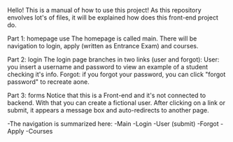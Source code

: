 Hello!
This is a manual of how to use this project!
As this repository envolves lot's of files, it will be explained how does this front-end project do.

Part 1: homepage use
The homepage is called main. There will be navigation to login, apply (written as Entrance Exam) and courses.

Part 2: login
The login page branches in two links (user and forgot):
User: you insert a username and password to view an example of a student checking it's info.
Forgot: if you forgot your password, you can click "forgot password" to recreate aone.

Part 3: forms
Notice that this is a Front-end and it's not connected to backend. With that you can create a fictional user.
After clicking on a link or submit, it appears a message box and auto-redirects to another page.

-The navigation is summarized here:
-Main
	-Login
		-User (submit)
		-Forgot 
	-Apply
	-Courses
